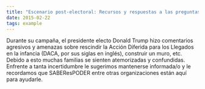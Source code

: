 ```yaml
---
title: "Escenario post-electoral: Recursos y respuestas a las preguntas más comunes"
date: 2015-02-22
tags: example
---
```


Durante su campaña, el presidente electo Donald Trump hizo comentarios agresivos y amenazas  sobre rescindir la Acción Diferida para los Llegados en la infancia (DACA, por sus siglas en inglés), construir un muro, etc. Debido a esto muchas familias se sienten atemorizadas y confundidas. Enfrente a tanta incertidumbre le sugerimos mantenerse informada/o y  le recordamos que SABEResPODER entre otras organizaciones están aquí para ayudarle.
